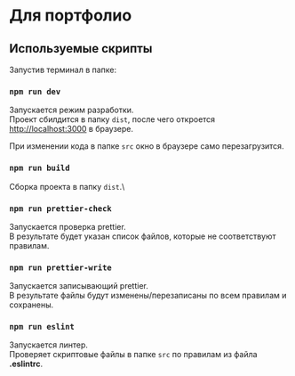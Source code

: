 # Для портфолио

## Используемые скрипты

Запустив терминал в папке:

### `npm run dev`

Запускается режим разработки.\
Проект сбилдится в папку `dist`, после чего откроется [http://localhost:3000](http://localhost:3000) в браузере.

При изменении кода в папке `src` окно в браузере само перезагрузится.

### `npm run build`

Сборка проекта в папку `dist`.\

### `npm run prettier-check`

Запускается проверка prettier.\
В результате будет указан список файлов, которые не соответствуют правилам.

### `npm run prettier-write`

Запускается записывающий prettier.\
В результате файлы будут изменены/перезаписаны по всем правилам и сохранены.

### `npm run eslint`

Запускается линтер.\
Проверяет скриптовые файлы в папке `src` по правилам из файла **.eslintrc**.
